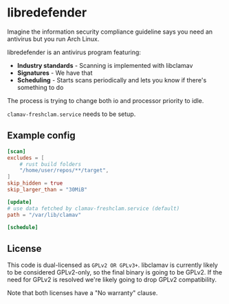 # libredefender

Imagine the information security compliance guideline says you need an antivirus but you run Arch Linux.

libredefender is an antivirus program featuring:

- **Industry standards** - Scanning is implemented with libclamav
- **Signatures** - We have that
- **Scheduling** - Starts scans periodically and lets you know if there's something to do

The process is trying to change both io and processor priority to idle.

`clamav-freshclam.service` needs to be setup.

## Example config

```toml
[scan]
excludes = [
    # rust build folders
    "/home/user/repos/**/target",
]
skip_hidden = true
skip_larger_than = "30MiB"

[update]
# use data fetched by clamav-freshclam.service (default)
path = "/var/lib/clamav"

[schedule]
```

## License

This code is dual-licensed as `GPLv2 OR GPLv3+`. libclamav is currently likely to be considered GPLv2-only, so the final binary is going to be GPLv2. If the need for GPLv2 is resolved we're likely going to drop GPLv2 compatibility.

Note that both licenses have a "No warranty" clause.
